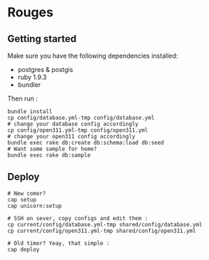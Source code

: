 # Rouges

## Getting started

Make sure you have the following dependencies installed:

- postgres & postgis
- ruby 1.9.3
- bundler

Then run :

    bundle install
    cp config/database.yml-tmp config/database.yml
    # change your database config accordingly
    cp config/open311.yml-tmp config/open311.yml
    # change your open311 config accordingly
    bundle exec rake db:create db:schema:load db:seed
    # Want some sample for home?
    bundle exec rake db:sample

## Deploy

    # New comer?
    cap setup
    cap unicorn:setup

    # SSH on sever, copy configs and edit them :
    cp current/config/database.yml-tmp shared/config/database.yml
    cp current/config/open311.yml-tmp shared/config/open311.yml

    # Old timer? Yeay, that simple :
    cap deploy
